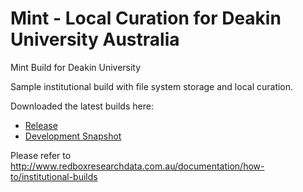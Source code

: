 Mint - Local Curation for Deakin University Australia
======================

Mint Build for Deakin University

Sample institutional build with file system storage and local curation.

Downloaded the latest builds here:

* [Release](http://dev.redboxresearchdata.com.au/nexus/service/local/artifact/maven/redirect?r=releases&g=com.googlecode.redbox-mint&a=mint-local-curation-demo&v=LATEST&c=build&e=tar.gz)
* [Development Snapshot](http://dev.redboxresearchdata.com.au/nexus/service/local/artifact/maven/redirect?r=snapshots&g=com.googlecode.redbox-mint&a=mint-local-curation-demo&v=LATEST&c=build&e=tar.gz)

Please refer to http://www.redboxresearchdata.com.au/documentation/how-to/institutional-builds
